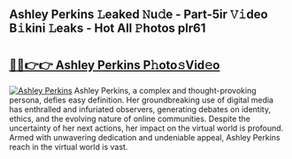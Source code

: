 ## Ashley Perkins 𝙻eaked 𝙽u𝚍e - Part-5ir 𝚅𝚒deo B𝚒kini 𝙻eaks - Hot All 𝙿hotos plr61

# <h2><a href="http://ld3xsyp.urlbe.top/?page=Ashley+Perkins">🔗🔗👉👉 Ashley Perkins P𝚑oto𝚜Vid𝚎o</a></h2>

[![Ashley Perkins](https://i.imgur.com/eBuTRDB.gif)](http://ld3xsyp.urlbe.top/?page=Ashley+Perkins)
Ashley Perkins, a complex and thought-provoking persona, defies easy definition. Her groundbreaking use of digital media has enthralled and infuriated observers, generating debates on identity, ethics, and the evolving nature of online communities. Despite the uncertainty of her next actions, her impact on the virtual world is profound. Armed with unwavering dedication and undeniable appeal, Ashley Perkins reach in the virtual world is vast.
